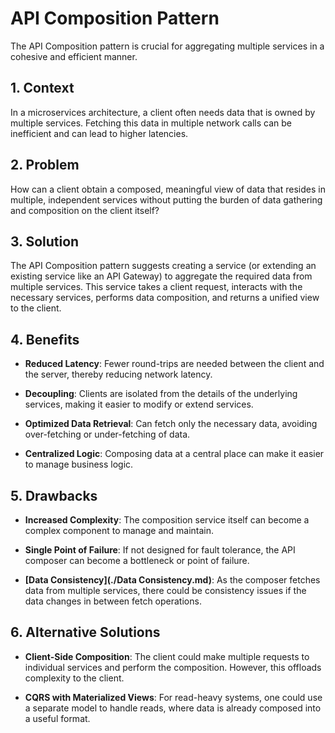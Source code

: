# API Composition Pattern

The API Composition pattern is crucial for aggregating multiple services in a cohesive and efficient manner.


## 1. Context

In a microservices architecture, a client often needs data that is owned by multiple services. Fetching this data in multiple network calls can be inefficient and can lead to higher latencies.


## 2. Problem

How can a client obtain a composed, meaningful view of data that resides in multiple, independent services without putting the burden of data gathering and composition on the client itself?


## 3. Solution

The API Composition pattern suggests creating a service (or extending an existing service like an API Gateway) to aggregate the required data from multiple services. This service takes a client request, interacts with the necessary services, performs data composition, and returns a unified view to the client.


## 4. Benefits

- **Reduced Latency**: Fewer round-trips are needed between the client and the server, thereby reducing network latency.

- **Decoupling**: Clients are isolated from the details of the underlying services, making it easier to modify or extend services.

- **Optimized Data Retrieval**: Can fetch only the necessary data, avoiding over-fetching or under-fetching of data.

- **Centralized Logic**: Composing data at a central place can make it easier to manage business logic.


## 5. Drawbacks

- **Increased Complexity**: The composition service itself can become a complex component to manage and maintain.

- **Single Point of Failure**: If not designed for fault tolerance, the API composer can become a bottleneck or point of failure.

- **[Data Consistency](./Data Consistency.md)**: As the composer fetches data from multiple services, there could be consistency issues if the data changes in between fetch operations.


## 6. Alternative Solutions

- **Client-Side Composition**: The client could make multiple requests to individual services and perform the composition. However, this offloads complexity to the client.

- **CQRS with Materialized Views**: For read-heavy systems, one could use a separate model to handle reads, where data is already composed into a useful format.
